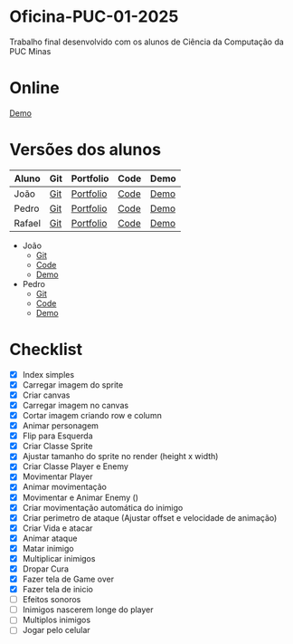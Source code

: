# Oficina-PUC-01-2025
Trabalho final desenvolvido com os alunos de Ciência da Computação da PUC Minas

# Online
[Demo](https://hovelacque.github.io/Oficina-PUC-01-2025/)

# Versões dos alunos
| Aluno | Git | Portfolio | Code | Demo |
| ----- | --- | --------- | ---- | ---- |
| João  | [Git](https://hovelacque.github.io/Oficina-puc-01-2025/) | [Portfolio](https://hovelacque.github.io/Oficina-puc-01-2025/) | [Code](https://hovelacque.github.io/Oficina-puc-01-2025/) | [Demo](https://hovelacque.github.io/Oficina-puc-01-2025/) |
| Pedro  | [Git](https://hovelacque.github.io/Oficina-puc-01-2025/) | [Portfolio](https://hovelacque.github.io/Oficina-puc-01-2025/) | [Code](https://hovelacque.github.io/Oficina-puc-01-2025/) | [Demo](https://hovelacque.github.io/Oficina-puc-01-2025/) |
| Rafael  | [Git](https://hovelacque.github.io/Oficina-puc-01-2025/) | [Portfolio](https://hovelacque.github.io/Oficina-puc-01-2025/) | [Code](https://hovelacque.github.io/Oficina-puc-01-2025/) | [Demo](https://hovelacque.github.io/Oficina-puc-01-2025/) |

- João 
    - [Git](https://hovelacque.github.io/Oficina-puc-01-2025/)
    - [Code](https://hovelacque.github.io/Oficina-puc-01-2025/)
    - [Demo](https://hovelacque.github.io/Oficina-puc-01-2025/)
- Pedro 
    - [Git](https://hovelacque.github.io/Oficina-puc-01-2025/)
    - [Code](https://hovelacque.github.io/Oficina-puc-01-2025/)
    - [Demo](https://hovelacque.github.io/Oficina-puc-01-2025/)

# Checklist
- [X] Index simples
- [X] Carregar imagem do sprite
- [X] Criar canvas
- [X] Carregar imagem no canvas
- [X] Cortar imagem criando row e column
- [X] Animar personagem
- [X] Flip para Esquerda
- [X] Criar Classe Sprite
- [X] Ajustar tamanho do sprite no render (height x width)
- [X] Criar Classe Player e Enemy
- [X] Movimentar Player
- [X] Animar movimentação
- [X] Movimentar e Animar Enemy ()
- [X] Criar movimentação automática do inimigo
- [X] Criar perimetro de ataque (Ajustar offset e velocidade de animação)
- [X] Criar Vida e atacar
- [X] Animar ataque
- [X] Matar inimigo
- [X] Multiplicar inimigos
- [X] Dropar Cura
- [X] Fazer tela de Game over
- [X] Fazer tela de inicio
- [ ] Efeitos sonoros
- [ ] Inimigos nascerem longe do player
- [ ] Multiplos inimigos
- [ ] Jogar pelo celular

